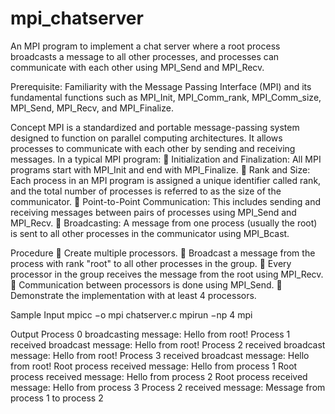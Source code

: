 # mpi_chatserver
An MPI program to implement a chat server where a root process broadcasts a message to all other processes, and processes can communicate with each other using MPI_Send and MPI_Recv.

Prerequisite: Familiarity with the Message Passing Interface (MPI) and its fundamental functions such as MPI_Init, MPI_Comm_rank, MPI_Comm_size, MPI_Send, MPI_Recv, and MPI_Finalize.

Concept
MPI is a standardized and portable message-passing system designed to function on parallel computing architectures. It allows processes to communicate with each other by sending and receiving messages.
In a typical MPI program:
 Initialization and Finalization: All MPI programs start with MPI_Init and end with MPI_Finalize.
 Rank and Size: Each process in an MPI program is assigned a unique identifier called rank, and the total number of processes is referred to as the size of the communicator.
 Point-to-Point Communication: This includes sending and receiving messages between pairs of processes using MPI_Send and MPI_Recv.
 Broadcasting: A message from one process (usually the root) is sent to all other processes in the communicator using MPI_Bcast.

Procedure
 Create multiple processors.
 Broadcast a message from the process with rank "root" to all other processes in the group.
 Every processor in the group receives the message from the root using MPI_Recv.
 Communication between processors is done using MPI_Send.
 Demonstrate the implementation with at least 4 processors.

Sample Input
mpicc −o mpi chatserver.c
mpirun −np 4 mpi

Output
Process 0 broadcasting message: Hello from root!
Process 1 received broadcast message: Hello from root!
Process 2 received broadcast message: Hello from root!
Process 3 received broadcast message: Hello from root!
Root process received message: Hello from process 1
Root process received message: Hello from process 2
Root process received message: Hello from process 3
Process 2 received message: Message from process 1 to process 2
